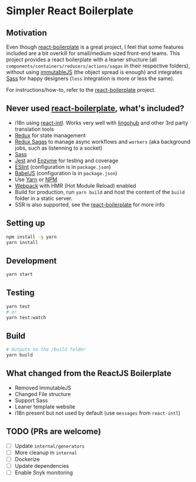 # Simpler React Boilerplate

## Motivation

Even though [react-boilerplate](https://github.com/react-boilerplate/react-boilerplate) is a great project, I feel that some features included are a bit overkill for small/medium sized front-end teams. This project provides a react boilerplate with a leaner structure (all `components/containers/reducers/actions/sagas` in their respective folders), without using [immutableJS](https://facebook.github.io/immutable-js/) (the object spread is enough) and integrates [Sass](http://sass-lang.com/) for happy designers (`less` integration is more or less the same). 

For instructions/how-to, refer to the [react-boilerplate](https://github.com/react-boilerplate/react-boilerplate) project.

## Never used [react-boilerplate](https://github.com/react-boilerplate/react-boilerplate), what's included?

- i18n using [react-intl](https://github.com/yahoo/react-intl). Works very well with [lingohub](https://lingohub.com/) and other 3rd party translation tools
- [Redux](http://redux.js.org/) for state management
- [Redux Sagas](https://github.com/redux-saga/redux-saga) to manage async workflows and `workers` (aka background jobs, such as listenning to a socket)
- [Sass](http://sass-lang.com/)
- [Jest](https://facebook.github.io/jest/) and [Enzyme](https://github.com/airbnb/enzyme) for testing and coverage
- [ESlint](http://eslint.org/) (configuration is in `package.json`)
- [BabelJS](https://babeljs.io/) (configuration is in `package.json`)
- Use [Yarn](https://yarnpkg.com/lang/en) or [NPM](https://github.com/npm/npm)
- [Webpack](https://webpack.js.org/) with HMR (Hot Module Reload) enabled
- Build for production, run `yarn build` and host the content of the `build` folder in a static server.
- SSR is also supported, see the [react-boilerplate](https://github.com/react-boilerplate/react-boilerplate) for more info

## Setting up

```bash
npm install -g yarn
yarn install
```

## Development

```bash
yarn start
```

## Testing

```bash
yarn test
# or
yarn test:watch
```

## Build

```bash
# Outputs to the /build folder
yarn build
```

## What changed from the ReactJS Boilerplate

- Removed ImmutableJS
- Changed File structure
- Support Sass
- Leaner template website
- i18n present but not used by default (use `messages` from `react-intl`)

## TODO (PRs are welcome)

- [ ] Update `internal/generators`
- [ ] More cleanup in `internal`
- [ ] Dockerize
- [ ] Update dependencies
- [ ] Enable Snyk monitoring
